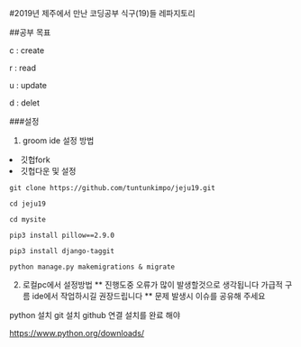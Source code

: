 #2019년 제주에서 만난 코딩공부 식구(19)들 레파지토리



##공부 목표 

c : create

r : read

u : update

d : delet


###설정
1. groom ide 설정 방법
<li>깃헙fork</li>
    
<li>깃헙다운 및 설정</li>    
     
    git clone https://github.com/tuntunkimpo/jeju19.git
    
    cd jeju19
   
    cd mysite

    pip3 install pillow==2.9.0
    
    pip3 install django-taggit
    
    python manage.py makemigrations & migrate









2. 로컬pc에서 설정방법
** 진행도중 오류가 많이 발생할것으로 생각됩니다 가급적 구름 ide에서 작업하시길 권장드립니다 
** 문제 발생시 이슈를 공유해 주세요

python 설치
git 설치
github 연결
설치를 완료 해야

https://www.python.org/downloads/

